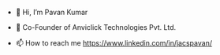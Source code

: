- 👋 Hi, I’m Pavan Kumar
- 👋 Co-Founder of Anviclick Technologies Pvt. Ltd.



- 📫 How to reach me  https://www.linkedin.com/in/jacspavan/<br>
                      

<!---
jacspavan/jacspavan is a ✨ special ✨ repository because its `README.md` (this file) appears on your GitHub profile.
You can click the Preview link to take a look at your changes.
--->
